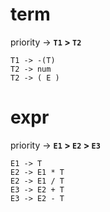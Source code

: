 # term

priority -> **`T1` > `T2`**

```
T1 -> -(T)
T2 -> num
T2 -> ( E )

```

# expr

priority -> **`E1` > `E2` > `E3`**

```
E1 -> T
E2 -> E1 * T
E2 -> E1 / T
E3 -> E2 + T
E3 -> E2 - T
```
